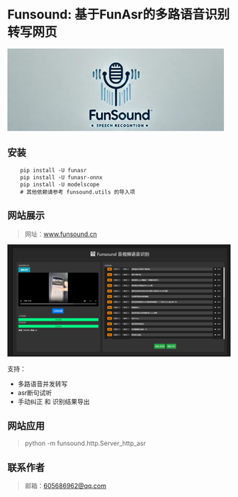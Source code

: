 # Funsound: 基于FunAsr的多路语音识别转写网页
![alt text](imgs/logo.png)

## 安装
```shell
    pip install -U funasr
    pip install -U funasr-onnx
    pip install -U modelscope
    # 其他依赖请参考 funsound.utils 的导入项
```

## 网站展示
> 网址：www.funsound.cn

![alt text](imgs/demo.png)

支持：
 - 多路语音并发转写
 - asr断句试听
 - 手动纠正 和 识别结果导出

 ## 网站应用
 > python -m funsound.http.Server_http_asr

## 联系作者
> 邮箱：605686962@qq.com




